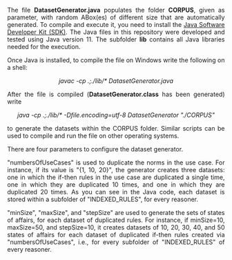 <p align="justify">The file <b>DatasetGenerator.java</b> populates the folder <b>CORPUS</b>, given as parameter, with random ABox(es) of different size that are automatically generated. To compile and execute it, you need to install the <a href="https://www.oracle.com/java">Java Software Developer Kit (SDK)</a>. The Java files in this repository were developed and tested using Java version 11. The subfolder <b>lib</b> contains all Java libraries needed for the execution.
</p>
<p align="justify">
Once Java is installed, to compile the file on Windows write the following on a shell:
</p>

<p align="center">
<i>javac -cp .;./lib/* DatasetGenerator.java</i>
</p>

<p align="justify">
After the file is compiled (<b>DatasetGenerator.class</b> has been generated) write
</p>

<p align="center">
<i>java -cp .;./lib/* -Dfile.encoding=utf-8 DatasetGenerator "./CORPUS"</i>
</p>

<p align="justify">
to generate the datasets within the CORPUS folder. Similar scripts can be used to compile and run the file on other operating systems.
</p>

<p align="justify">
There are four parameters to configure the dataset generator. 
</p>

<p align="justify">
"numbersOfUseCases" is used to duplicate the norms in the use case. For instance, if its value is "{1, 10, 20}", the generator creates three datasets: one in which the if-then rules in the use case are duplicated a single time, one in which they are duplicated 10 times, and one in which they are duplicated 20 times. As you can see in the Java code, each dataset is stored within a subfolder of "INDEXED_RULES", for every reasoner.
</p>


<p align="justify">
"minSize", "maxSize", and "stepSize" are used to generate the sets of states of affairs, for each dataset of duplicated rules. For instance, if minSize=10, maxSize=50, and stepSize=10, it creates datasets of 10, 20, 30, 40, and 50 states of affairs for each dataset of duplicated if-then rules created via "numbersOfUseCases", i.e., for every subfolder of "INDEXED_RULES" of every reasoner.
</p>
